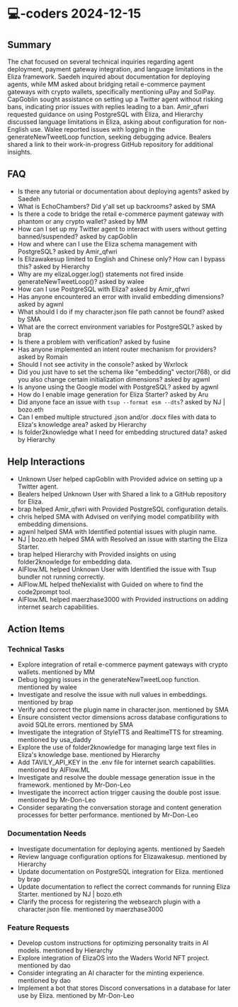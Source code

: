 # 💻-coders 2024-12-15

## Summary
The chat focused on several technical inquiries regarding agent deployment, payment gateway integration, and language limitations in the Eliza framework. Saedeh inquired about documentation for deploying agents, while MM asked about bridging retail e-commerce payment gateways with crypto wallets, specifically mentioning uPay and SolPay. CapGoblin sought assistance on setting up a Twitter agent without risking bans, indicating prior issues with replies leading to a ban. Amir_qfwri requested guidance on using PostgreSQL with Eliza, and Hierarchy discussed language limitations in Eliza, asking about configuration for non-English use. Walee reported issues with logging in the generateNewTweetLoop function, seeking debugging advice. Bealers shared a link to their work-in-progress GitHub repository for additional insights.

## FAQ
- Is there any tutorial or documentation about deploying agents? asked by Saedeh
- What is EchoChambers? Did y'all set up backrooms? asked by SMA
- Is there a code to bridge the retail e-commerce payment gateway with phantom or any crypto wallet? asked by MM
- How can I set up my Twitter agent to interact with users without getting banned/suspended? asked by capGoblin
- How and where can I use the Eliza schema management with PostgreSQL? asked by Amir_qfwri
- Is Elizawakesup limited to English and Chinese only? How can I bypass this? asked by Hierarchy
- Why are my elizaLogger.log() statements not fired inside generateNewTweetLoop()? asked by walee
- How can I use PostgreSQL with Eliza? asked by Amir_qfwri
- Has anyone encountered an error with invalid embedding dimensions? asked by agwnl
- What should I do if my character.json file path cannot be found? asked by SMA
- What are the correct environment variables for PostgreSQL? asked by brap
- Is there a problem with verification? asked by fusine
- Has anyone implemented an intent router mechanism for providers? asked by Romain
- Should I not see activity in the console? asked by Wxrlock
- Did you just have to set the schema like "embedding" vector(768), or did you also change certain initialization dimensions? asked by agwnl
- Is anyone using the Google model with PostgreSQL? asked by agwnl
- How do I enable image generation for Eliza Starter? asked by Aru
- Did anyone face an issue with `tsup --format esm --dts`? asked by NJ | bozo.eth
- Can I embed multiple structured .json and/or .docx files with data to Eliza's knowledge area? asked by Hierarchy
- Is folder2knowledge what I need for embedding structured data? asked by Hierarchy

## Help Interactions
- Unknown User helped capGoblin with Provided advice on setting up a Twitter agent.
- Bealers helped Unknown User with Shared a link to a GitHub repository for Eliza.
- brap helped Amir_qfwri with Provided PostgreSQL configuration details.
- chris helped SMA with Advised on verifying model compatibility with embedding dimensions.
- agwnl helped SMA with Identified potential issues with plugin name.
- NJ | bozo.eth helped SMA with Resolved an issue with starting the Eliza Starter.
- brap helped Hierarchy with Provided insights on using folder2knowledge for embedding data.
- AIFlow.ML helped Unknown User with Identified the issue with Tsup bundler not running correctly.
- AIFlow.ML helped theNexialist with Guided on where to find the code2prompt tool.
- AIFlow.ML helped maerzhase3000 with Provided instructions on adding internet search capabilities.

## Action Items

### Technical Tasks
- Explore integration of retail e-commerce payment gateways with crypto wallets. mentioned by MM
- Debug logging issues in the generateNewTweetLoop function. mentioned by walee
- Investigate and resolve the issue with null values in embeddings. mentioned by brap
- Verify and correct the plugin name in character.json. mentioned by SMA
- Ensure consistent vector dimensions across database configurations to avoid SQLite errors. mentioned by SMA
- Investigate the integration of StyleTTS and RealtimeTTS for streaming. mentioned by usa_daddy
- Explore the use of folder2knowledge for managing large text files in Eliza's knowledge base. mentioned by Hierarchy
- Add TAVILY_API_KEY in the .env file for internet search capabilities. mentioned by AIFlow.ML
- Investigate and resolve the double message generation issue in the framework. mentioned by Mr-Don-Leo
- Investigate the incorrect action trigger causing the double post issue. mentioned by Mr-Don-Leo
- Consider separating the conversation storage and content generation processes for better performance. mentioned by Mr-Don-Leo

### Documentation Needs
- Investigate documentation for deploying agents. mentioned by Saedeh
- Review language configuration options for Elizawakesup. mentioned by Hierarchy
- Update documentation on PostgreSQL integration for Eliza. mentioned by brap
- Update documentation to reflect the correct commands for running Eliza Starter. mentioned by NJ | bozo.eth
- Clarify the process for registering the websearch plugin with a character.json file. mentioned by maerzhase3000

### Feature Requests
- Develop custom instructions for optimizing personality traits in AI models. mentioned by Hierarchy
- Explore integration of ElizaOS into the Waders World NFT project. mentioned by dao
- Consider integrating an AI character for the minting experience. mentioned by dao
- Implement a bot that stores Discord conversations in a database for later use by Eliza. mentioned by Mr-Don-Leo